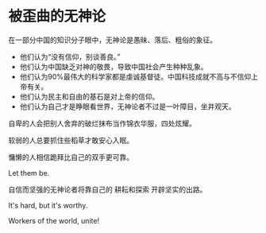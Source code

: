 # 被歪曲的无神论

在一部分中国的知识分子眼中，无神论是愚昧、落后、粗俗的象征。

- 他们认为“没有信仰，别谈善良。”
- 他们认为中国缺乏对神的敬畏，导致中国社会产生种种乱象。
- 他们认为90%最伟大的科学家都是虔诚基督徒。中国科技成就不高与不信仰上帝有关。
- 他们认为民主和自由的基石是对上帝的信仰。
- 他们认为自己才是睁眼看世界，无神论者不过是一叶障目，坐井观天。

自卑的人会把别人舍弃的破烂抹布当作锦衣华服，四处炫耀。

软弱的人总要抓住些稻草才敢安心入眠。

慵懒的人相信跪拜比自己的双手更可靠。

Let them be.

自信而坚强的无神论者将靠自己的 耕耘和探索 开辟坚实的出路。

It's hard, but it's worthy.

Workers of the world, unite!